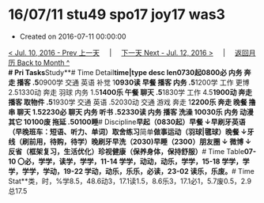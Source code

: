 # 16/07/11 stu49 spo17 joy17 was3

* Created on 2016-07-11 00:00:00

[&lt; Jul. 10, 2016 - Prev 上一天](d10.md)     \|     [下一天 Next - Jul. 12, 2016 &gt;](d12.md)     \|     [返回月历 Back to Month ^](index.md)   
**\# Pri Tasks**Study**\# Time Detail**time\|type desc len0730起0800必 内务 奔走 播客 .5**0900学 交通 英语 补觉 1**0930读 早餐 播客 内务 .5**1200学 工作 更博 2.51330动 奔走 羽球 内务 1.5**1400乐 午餐 聊天 .5**1830学 工作 4.5**1900动 奔走 播客 取物件 .5**1930学 交通 英语 .52030动 交通 游戏 奔走 1**2200乐 奔走 晚餐 撸串 聊天 1.52230必 聊天 内务 听书 .52330读 内务 播客 洗澡 10030乐 内务 动漫 其它 10100废 拖延 .50100睡**\# Discipline**早起（0830起）早餐 ↓早刷牙英语（早晚班车：短语、听力、单词）**取舍**练习**简单**做事运动（羽球\|毽球）晚餐 ↓牙线（刷前用，待购，待学）晚刷牙早洗（2030\)早睡（2300）朋友圈 ↓ 微博 ↓反省（框架复习，生活优化）珍视健康（保养身体，保持舒服）**\# Time Table**07-10 〇必，学学，读学，学学，11-14 学学，动动，动乐，学学，15-18 学学，学学，学学，学动，19-22 学动，动乐，乐乐，必读，23-02 读乐，乐废。**\# Time Stat**类，时，%学8.5，48.6动3，17.1读1.5，8.6乐3，17.1必1，5.7废0.5，2.9总17.5

